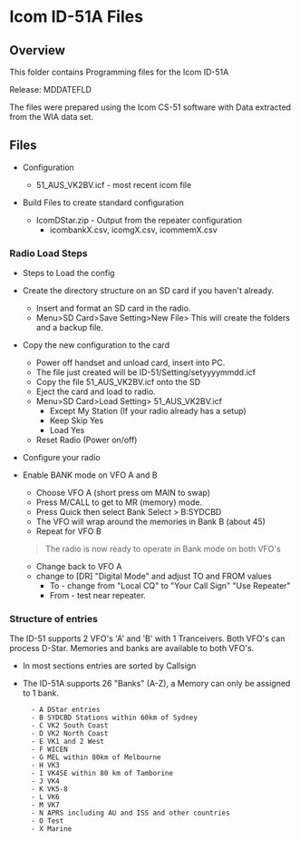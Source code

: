 # Icom ID-51A Files

## Overview

This folder contains Programming files for the Icom ID-51A

Release: MDDATEFLD

The files were prepared using the Icom CS-51 software with Data extracted from the WIA data set.

## Files
* Configuration
    - 51_AUS_VK2BV.icf - most recent icom file

* Build Files to create standard configuration
    - IcomDStar.zip - Output from the repeater configuration
        - icombankX.csv, icomgX.csv, icommemX.csv

### Radio Load Steps

* Steps to Load the config
* Create the directory structure on an SD card if you haven't already.
    - Insert and format an SD card in the radio.
    - Menu>SD Card>Save Setting>New File>
This will create the folders and a backup file.

* Copy the new configuration to the card
    - Power off handset and unload card, insert into PC.
    - The file just created will be ID-51/Setting/setyyyymmdd.icf 
    - Copy the file 51_AUS_VK2BV.icf onto the SD
    - Eject the card and load to radio.
    - Menu>SD Card>Load Setting> 51_AUS_VK2BV.icf
        - Except My Station (If your radio already has a setup)
        - Keep Skip Yes
        - Load Yes
    - Reset Radio (Power on/off)

* Configure your radio
        
* Enable BANK mode on VFO A and B
    - Choose VFO A (short press om MAIN to swap)
    - Press M/CALL to get to MR (memory) mode.
    - Press Quick then select Bank Select > B:SYDCBD
    - The VFO will wrap around the memories in Bank B (about 45)
    - Repeat for VFO B
    > The radio is now ready to operate in Bank mode on both VFO's
    - Change back to VFO A
    - change to  [DR] "Digital Mode" and adjust TO and FROM values
        - To - change from "Local CQ" to "Your Call Sign" "Use Repeater" 
        - From - test near repeater.
    
    
### Structure of entries

The ID-51 supports 2 VFO's 'A' and 'B' with 1 Tranceivers. Both VFO's can process D-Star. Memories and banks are available to both VFO's.

* In most sections entries are sorted by Callsign

* The ID-51A supports 26 "Banks" (A-Z), a Memory can only be assigned to 1 bank.
    
        - A DStar entries
        - B SYDCBD Stations within 60km of Sydney
        - C VK2 South Coast
        - D VK2 North Coast
        - E VK1 and 2 West
        - F WICEN
        - G MEL within 80km of Melbourne
        - H VK3
        - I VK4SE within 80 km of Tamborine
        - J VK4
        - K VK5-8
        - L VK6
        - M VK7
        - N APRS including AU and ISS and other countries
        - O Test
        - X Marine
